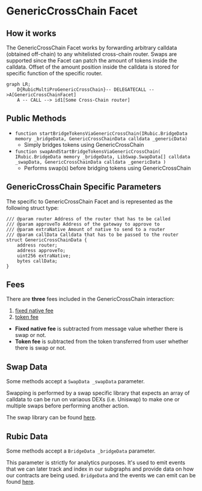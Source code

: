 # GenericCrossChain Facet

## How it works

The GenericCrossChain Facet works by forwarding arbitrary calldata (obtained off-chain) to any whitelisted cross-chain router.
Swaps are supported since the Facet can patch the amount of tokens inside the calldata. Offset of the amount position inside the calldata is stored
for specific function of the specific router.

```mermaid
graph LR;
    D{RubicMultiProGenericCrossChain}-- DELEGATECALL -->A[GenericCrossChainFacet]
    A -- CALL --> id1[Some Cross-Chain router]
```

## Public Methods

- `function startBridgeTokensViaGenericCrossChain(IRubic.BridgeData memory _bridgeData, GenericCrossChainData calldata _genericData)`
  - Simply bridges tokens using GenericCrossChain
- `function swapAndStartBridgeTokensViaGenericCrossChain(
        IRubic.BridgeData memory _bridgeData,
        LibSwap.SwapData[] calldata _swapData,
        GenericCrossChainData calldata _genericData
    )`
  - Performs swap(s) before bridging tokens using GenericCrossChain

## GenericCrossChain Specific Parameters

The specific to GenericCrossChain Facet and is represented as the following struct type:

```solidity
/// @param router Address of the router that has to be called
/// @param approveTo Address of the gateway to approve to
/// @param extraNative Amount of native to send to a router
/// @param callData Calldata that has to be passed to the router
struct GenericCrossChainData {
    address router;
    address approveTo;
    uint256 extraNative;
    bytes callData;
}

```
## Fees

There are **three** fees included in the GenericCrossChain interaction:
1) [fixed native fee](./LibFees.md)
2) [token fee](./LibFees.md)

- **Fixed native fee** is subtracted from message value whether there is swap or not.
- **Token fee** is subtracted from the token transferred from user whether there is swap or not.

## Swap Data

Some methods accept a `SwapData _swapData` parameter.

Swapping is performed by a swap specific library that expects an array of calldata to can be run on variaous DEXs (i.e. Uniswap) to make one or multiple swaps before performing another action.

The swap library can be found [here](../src/Libraries/LibSwap.sol).

## Rubic Data

Some methods accept a `BridgeData _bridgeData` parameter.

This parameter is strictly for analytics purposes. It's used to emit events that we can later track and index in our subgraphs and provide data on how our contracts are being used. `BridgeData` and the events we can emit can be found [here](../src/Interfaces/IRubic.sol).
